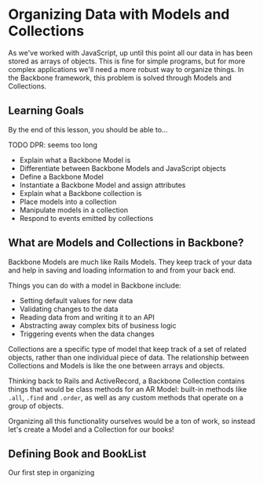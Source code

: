 # Organizing Data with Models and Collections

As we've worked with JavaScript, up until this point all our data in has been stored as arrays of objects. This is fine for simple programs, but for more complex applications we'll need a more robust way to organize things. In the Backbone framework, this problem is solved through Models and Collections.

## Learning Goals

By the end of this lesson, you should be able to...

TODO DPR: seems too long
- Explain what a Backbone Model is
- Differentiate between Backbone Models and JavaScript objects
- Define a Backbone Model
- Instantiate a Backbone Model and assign attributes
- Explain what a Backbone collection is
- Place models into a collection
- Manipulate models in a collection
- Respond to events emitted by collections

## What are Models and Collections in Backbone?

Backbone Models are much like Rails Models.  They keep track of your data and help in saving and loading information to and from your back end.

Things you can do with a model in Backbone include:
- Setting default values for new data
- Validating changes to the data
- Reading data from and writing it to an API
- Abstracting away complex bits of business logic
- Triggering events when the data changes

Collections are a specific type of model that keep track of a set of related objects, rather than one individual piece of data. The relationship between Collections and Models is like the one between arrays and objects.

Thinking back to Rails and ActiveRecord, a Backbone Collection contains things that would be class methods for an AR Model: built-in methods like `.all`, `.find` and `.order`, as well as any custom methods that operate on a group of objects.

Organizing all this functionality ourselves would be a ton of work, so instead let's create a Model and a Collection for our books!



## Defining Book and BookList

Our first step in organizing

